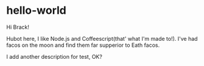 # hello-world

Hi Brack!

Hubot here, I like Node.js and Coffeescript(that' what I'm made to!).
I've had facos on the moon and find them far supperior to Eath facos.

I add another description for test, OK?
